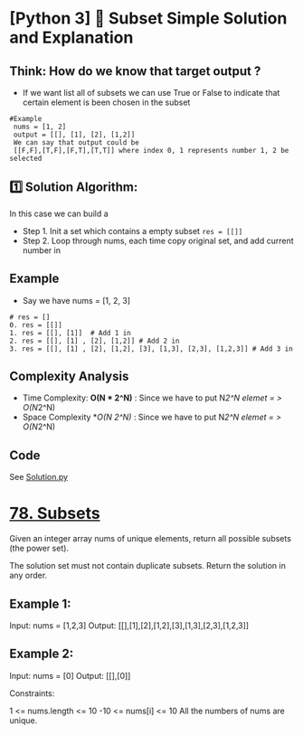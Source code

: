 # [Python 3]  🌟 Subset Simple Solution and Explanation
## Think: How do we know that target output ?
* If we want list all of subsets we can use True or False to indicate that certain element is been chosen in the subset
``` 
#Example
 nums = [1, 2]
 output = [[], [1], [2], [1,2]]
 We can say that output could be
 [[F,F],[T,F],[F,T],[T,T]] where index 0, 1 represents number 1, 2 be selected
```

## 1️⃣ Solution Algorithm: 
In this case we can build a 
* Step 1. Init a set which contains a empty subset  ```res = [[]] ```
* Step 2. Loop through nums, each time copy original set, and add current number in
## Example
* Say we have nums = [1, 2, 3]
```
# res = []
0. res = [[]]
1. res = [[], [1]]  # Add 1 in
2. res = [[], [1] , [2], [1,2]] # Add 2 in
3. res = [[], [1] , [2], [1,2], [3], [1,3], [2,3], [1,2,3]] # Add 3 in
```

## Complexity Analysis
* Time Complexity: **O(N * 2^N)** : Since we have to put N*2^N elemet = > O(N*2^N)
* Space Complexity **O(N *2^N)**  : Since we have to put N*2^N elemet = > O(N*2^N)


## Code
See [Solution.py](https://github.com/gcobs0834/2022-Daily-LeetCoding-Challenge-python3-/blob/main/Feb%2013%2078.%20Subsets%20(Medium)/Solution.py)

# [78. Subsets](https://leetcode.com/problems/subsets/)

Given an integer array nums of unique elements, return all possible subsets (the power set).

The solution set must not contain duplicate subsets. Return the solution in any order.

 

## Example 1:

Input: nums = [1,2,3]
Output: [[],[1],[2],[1,2],[3],[1,3],[2,3],[1,2,3]]
## Example 2:

Input: nums = [0]
Output: [[],[0]]
 

Constraints:

1 <= nums.length <= 10
-10 <= nums[i] <= 10
All the numbers of nums are unique.
